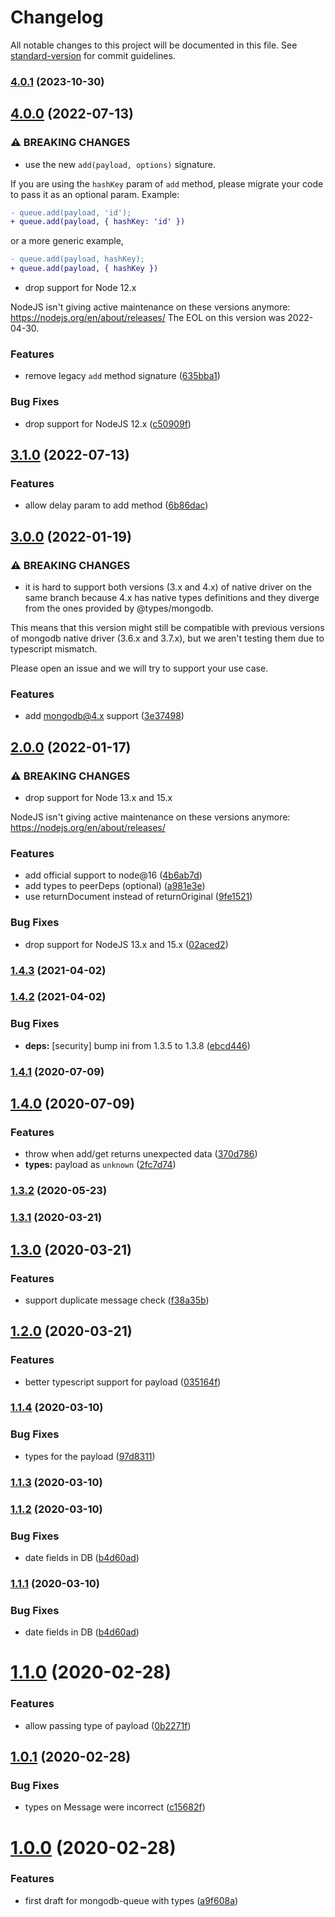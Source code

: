 # Changelog

All notable changes to this project will be documented in this file. See
[standard-version](https://github.com/conventional-changelog/standard-version)
for commit guidelines.

### [4.0.1](https://github.com/openwar/mongodb-queue/compare/v4.0.0...v4.0.1) (2023-10-30)

## [4.0.0](https://github.com/openwar/mongodb-queue/compare/v3.1.0...v4.0.0) (2022-07-13)

### ⚠ BREAKING CHANGES

- use the new `add(payload, options)` signature.

If you are using the `hashKey` param of `add` method, please migrate your code
to pass it as an optional param. Example:

```diff
- queue.add(payload, 'id');
+ queue.add(payload, { hashKey: 'id' })
```

or a more generic example,

```diff
- queue.add(payload, hashKey);
+ queue.add(payload, { hashKey })
```

- drop support for Node 12.x

NodeJS isn't giving active maintenance on these versions anymore:
https://nodejs.org/en/about/releases/ The EOL on this version was 2022-04-30.

### Features

- remove legacy `add` method signature
  ([635bba1](https://github.com/openwar/mongodb-queue/commit/635bba10583ee26d7dd7f52dc39d8a1699ab2ecc))

### Bug Fixes

- drop support for NodeJS 12.x
  ([c50909f](https://github.com/openwar/mongodb-queue/commit/c50909f3e4abb35d5ce24cca1baa1eb302768ac0))

## [3.1.0](https://github.com/openwar/mongodb-queue/compare/v3.0.0...v3.1.0) (2022-07-13)

### Features

- allow delay param to add method
  ([6b86dac](https://github.com/openwar/mongodb-queue/commit/6b86dacbd99fbcce3976a2d1dffbe5b4ca04ab61))

## [3.0.0](https://github.com/openwar/mongodb-queue/compare/v2.0.0...v3.0.0) (2022-01-19)

### ⚠ BREAKING CHANGES

- it is hard to support both versions (3.x and 4.x) of native driver on the same
  branch because 4.x has native types definitions and they diverge from the ones
  provided by @types/mongodb.

This means that this version might still be compatible with previous versions of
mongodb native driver (3.6.x and 3.7.x), but we aren't testing them due to
typescript mismatch.

Please open an issue and we will try to support your use case.

### Features

- add mongodb@4.x support
  ([3e37498](https://github.com/openwar/mongodb-queue/commit/3e37498adf1aaa290cf97c5e86b7a526cef91b13))

## [2.0.0](https://github.com/openwar/mongodb-queue/compare/v1.4.3...v2.0.0) (2022-01-17)

### ⚠ BREAKING CHANGES

- drop support for Node 13.x and 15.x

NodeJS isn't giving active maintenance on these versions anymore:
https://nodejs.org/en/about/releases/

### Features

- add official support to node@16
  ([4b6ab7d](https://github.com/openwar/mongodb-queue/commit/4b6ab7d4ec845d7898d8d37d295df1f5d5ac190d))
- add types to peerDeps (optional)
  ([a981e3e](https://github.com/openwar/mongodb-queue/commit/a981e3e865ed08913574ad03a352ca6be485326e))
- use returnDocument instead of returnOriginal
  ([9fe1521](https://github.com/openwar/mongodb-queue/commit/9fe1521b54374426b1d05bcdd5700f6453b1edbf))

### Bug Fixes

- drop support for NodeJS 13.x and 15.x
  ([02aced2](https://github.com/openwar/mongodb-queue/commit/02aced2c39aa598744ba4fd58b887928042228f5))

### [1.4.3](https://github.com/openwar/mongodb-queue/compare/v1.4.2...v1.4.3) (2021-04-02)

### [1.4.2](https://github.com/openwar/mongodb-queue/compare/v1.4.1...v1.4.2) (2021-04-02)

### Bug Fixes

- **deps:** [security] bump ini from 1.3.5 to 1.3.8
  ([ebcd446](https://github.com/openwar/mongodb-queue/commit/ebcd4467309e8d3896abb43643efffc334f741db))

### [1.4.1](https://github.com/openwar/mongodb-queue/compare/v1.4.0...v1.4.1) (2020-07-09)

## [1.4.0](https://github.com/openwar/mongodb-queue/compare/v1.3.2...v1.4.0) (2020-07-09)

### Features

- throw when add/get returns unexpected data
  ([370d786](https://github.com/openwar/mongodb-queue/commit/370d78633e00a353fd1132899db262321b29de63))
- **types:** payload as `unknown`
  ([2fc7d74](https://github.com/openwar/mongodb-queue/commit/2fc7d7440a46ae9b464d30f01448559e61baae11))

### [1.3.2](https://github.com/openwar/mongodb-queue/compare/v1.3.1...v1.3.2) (2020-05-23)

### [1.3.1](https://github.com/openwar/mongodb-queue/compare/v1.3.0...v1.3.1) (2020-03-21)

## [1.3.0](https://github.com/openwar/mongodb-queue/compare/v1.2.0...v1.3.0) (2020-03-21)

### Features

- support duplicate message check
  ([f38a35b](https://github.com/openwar/mongodb-queue/commit/f38a35b078f9e3b45dd51a5b174a693230c28e00))

## [1.2.0](https://github.com/openwar/mongodb-queue/compare/v1.1.4...v1.2.0) (2020-03-21)

### Features

- better typescript support for payload
  ([035164f](https://github.com/openwar/mongodb-queue/commit/035164fd777b88b4350fb1e592e65f76819bd499))

### [1.1.4](https://github.com/openwar/mongodb-queue/compare/v1.1.3...v1.1.4) (2020-03-10)

### Bug Fixes

- types for the payload
  ([97d8311](https://github.com/openwar/mongodb-queue/commit/97d8311f01a00111b77a7b64952592d4b89600b9))

### [1.1.3](https://github.com/openwar/mongodb-queue/compare/v1.1.2...v1.1.3) (2020-03-10)

### [1.1.2](https://github.com/openwar/mongodb-queue/compare/v1.1.0...v1.1.2) (2020-03-10)

### Bug Fixes

- date fields in DB
  ([b4d60ad](https://github.com/openwar/mongodb-queue/commit/b4d60ad33ff128266e82b4a736c38667fa54be83))

### [1.1.1](https://github.com/openwar/mongodb-queue/compare/v1.1.0...v1.1.1) (2020-03-10)

### Bug Fixes

- date fields in DB
  ([b4d60ad](https://github.com/openwar/mongodb-queue/commit/b4d60ad33ff128266e82b4a736c38667fa54be83))

# [1.1.0](https://github.com/openwar/mongodb-queue/compare/1.0.1...1.1.0) (2020-02-28)

### Features

- allow passing type of payload
  ([0b2271f](https://github.com/openwar/mongodb-queue/commit/0b2271fb57dd57347ecd047005baa884db7bd1a3))

## [1.0.1](https://github.com/openwar/mongodb-queue/compare/1.0.0...1.0.1) (2020-02-28)

### Bug Fixes

- types on Message were incorrect
  ([c15682f](https://github.com/openwar/mongodb-queue/commit/c15682f25047611809f88d493bd3eb487ad7fd5d))

# [1.0.0](https://github.com/openwar/mongodb-queue/compare/a9f608ab418c27873ea84065efe1c4abc162cde2...1.0.0) (2020-02-28)

### Features

- first draft for mongodb-queue with types
  ([a9f608a](https://github.com/openwar/mongodb-queue/commit/a9f608ab418c27873ea84065efe1c4abc162cde2))
